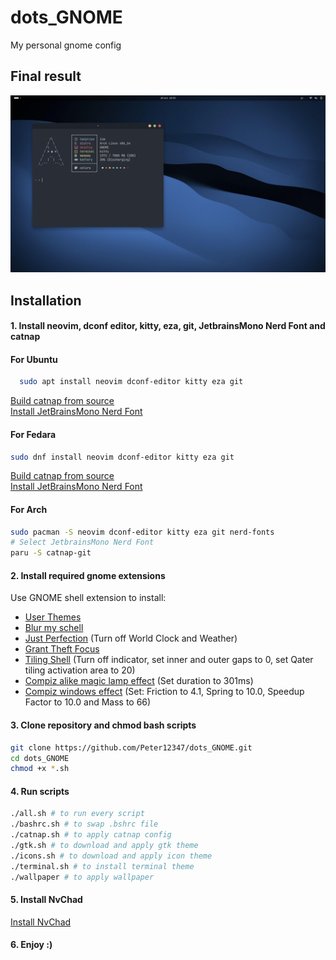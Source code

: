 # dots_GNOME

My personal gnome config

## Final result

![final result](https://github.com/Peter12347/dots_GNOME/blob/main/final.png?raw=true)

## Installation

#### 1. Install neovim, dconf editor, kitty, eza, git, JetbrainsMono Nerd Font and catnap
#### For Ubuntu

```bash
  sudo apt install neovim dconf-editor kitty eza git
```
[Build catnap from source](https://catnap-fetch.xyz/)  
[Install JetBrainsMono Nerd Font](https://github.com/ryanoasis/nerd-fonts)
#### For Fedara
```bash
sudo dnf install neovim dconf-editor kitty eza git
```
[Build catnap from source](https://catnap-fetch.xyz/)  
[Install JetBrainsMono Nerd Font](https://github.com/ryanoasis/nerd-fonts)

#### For Arch
```bash
sudo pacman -S neovim dconf-editor kitty eza git nerd-fonts
# Select JetbrainsMono Nerd Font
paru -S catnap-git
```

#### 2. Install required gnome extensions
Use GNOME shell extension to install:
- [User Themes](https://extensions.gnome.org/extension/19/user-themes/)
- [Blur my schell](https://extensions.gnome.org/extension/3193/blur-my-shell/)
- [Just Perfection](https://extensions.gnome.org/extension/3843/just-perfection/) (Turn off World Clock and Weather)
- [Grant Theft Focus](https://extensions.gnome.org/extension/5410/grand-theft-focus/)
- [Tiling Shell](https://extensions.gnome.org/extension/7065/tiling-shell/) (Turn off indicator, set inner and outer gaps to 0, set Qater tiling activation area to 20)
- [Compiz alike magic lamp effect](https://extensions.gnome.org/extension/3740/compiz-alike-magic-lamp-effect/) (Set duration to 301ms)
- [Compiz windows effect](https://extensions.gnome.org/extension/3210/compiz-windows-effect/) (Set: Friction to 4.1, Spring to 10.0, Speedup Factor to 10.0 and Mass to 66)
#### 3. Clone repository and chmod bash scripts
```bash
git clone https://github.com/Peter12347/dots_GNOME.git
cd dots_GNOME
chmod +x *.sh
```
#### 4. Run scripts
```bash
./all.sh # to run every script
./bashrc.sh # to swap .bshrc file
./catnap.sh # to apply catnap config
./gtk.sh # to download and apply gtk theme
./icons.sh # to download and apply icon theme
./terminal.sh # to install terminal theme
./wallpaper # to apply wallpaper
```
#### 5. Install NvChad
[Install NvChad](https://nvchad.com/docs/quickstart/install)
#### 6. Enjoy :)
